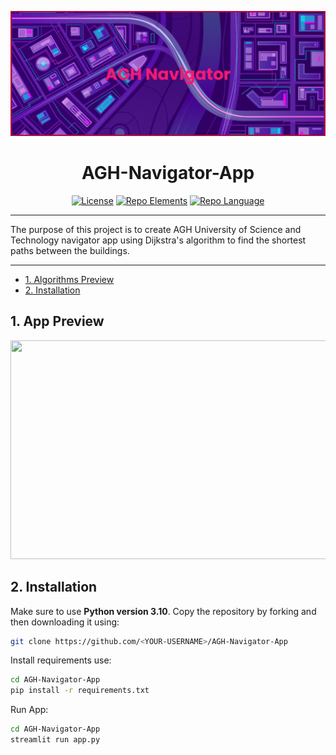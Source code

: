 <p align="center">
  <img src="https://github.com/Kacper0199/AGH-Navigator-App/blob/main/pictures/banner.png" width="700" height="200">
</p>
<h1 align="center">AGH-Navigator-App</h1>

<div align="center">

  <a href="">![License](https://img.shields.io/github/license/Kacper0199/AGH-Navigator-App?color=ff69b4)</a>
  <a href="">![Repo Elements](https://img.shields.io/github/directory-file-count/Kacper0199/AGH-Navigator-App?color=green)</a>
  <a href="">![Repo Language](https://img.shields.io/github/languages/top/Kacper0199/AGH-Navigator-App)</a>

</div>

---

The purpose of this project is to create AGH University of Science and Technology navigator app using Dijkstra's algorithm to find the shortest paths between the buildings.

---

- [1. Algorithms Preview](#1-app-preview)
- [2. Installation](#2-installation)

## 1. App Preview

<img src="https://github.com/Kacper0199/AGH-Navigator-App/blob/main/pictures/AGH-Navigator-Preview.gif" width="600" height="350" />

## 2. Installation

Make sure to use **Python version 3.10**.
Copy the repository by forking and then downloading it using:

```bash
git clone https://github.com/<YOUR-USERNAME>/AGH-Navigator-App
```

Install requirements use:

```bash
cd AGH-Navigator-App
pip install -r requirements.txt
```

Run App:

```bash
cd AGH-Navigator-App
streamlit run app.py
```

